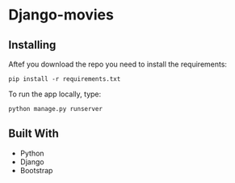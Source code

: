 # Django-movies


## Installing

Aftef you download the repo you need to install the requirements:

```
pip install -r requirements.txt
```

To run the app locally, type:

```
python manage.py runserver
```


## Built With

-   Python
-   Django
-   Bootstrap
